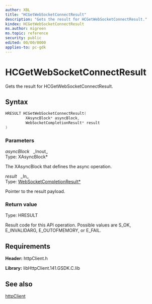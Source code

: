 ```yaml
---
author: XBL
title: "HCGetWebSocketConnectResult"
description: "Gets the result for HCGetWebSocketConnectResult."
kindex: HCGetWebSocketConnectResult
ms.author: migreen
ms.topic: reference
security: public
edited: 00/00/0000
applies-to: pc-gdk
---
```


# HCGetWebSocketConnectResult  

Gets the result for HCGetWebSocketConnectResult.  

## Syntax  
  
```cpp
HRESULT HCGetWebSocketConnectResult(  
         XAsyncBlock* asyncBlock,  
         WebSocketCompletionResult* result  
)  
```  
  
### Parameters  
  
*asyncBlock* &nbsp;&nbsp;\_Inout\_  
Type: XAsyncBlock*  
  
The XAsyncBlock that defines the async operation.  
  
*result* &nbsp;&nbsp;\_In\_  
Type: [WebSocketCompletionResult*](../structs/websocketcompletionresult.md)  
  
Pointer to the result payload.  
  
  
### Return value  
Type: HRESULT
  
Result code for this API operation. Possible values are S_OK, E_INVALIDARG, E_OUTOFMEMORY, or E_FAIL.
  
## Requirements  
  
**Header:** httpClient.h
  
**Library:** libHttpClient.141.GSDK.C.lib
  
## See also  
[httpClient](../httpclient_members.md)  
  
  
